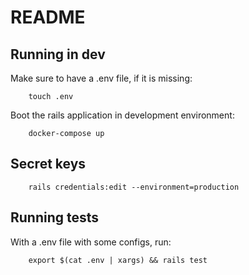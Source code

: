 # README

## Running in dev

Make sure to have a .env file, if it is missing:

        touch .env

Boot the rails application in development environment:

        docker-compose up

## Secret keys

        rails credentials:edit --environment=production

## Running tests

With a .env file with some configs, run:

        export $(cat .env | xargs) && rails test
